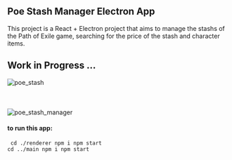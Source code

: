 ## Poe Stash Manager Electron App
This project is a React + Electron project that aims to manage the stashs of the Path of Exile game, searching for the price of the stash and character items.

## Work in Progress ...
![poe_stash](https://user-images.githubusercontent.com/21177676/129812234-7b675aec-493c-40d6-b496-f16ebdf331e0.png)
<br><br><br><br>
![poe_stash_manager](https://user-images.githubusercontent.com/21177676/129812227-14cb89e0-ff51-44d3-96ea-9e985a1cb278.png)


#### to run this app: 

`` 
cd ./renderer
npm i
npm start
``
<br>
``
cd ../main
npm i
npm start
``
